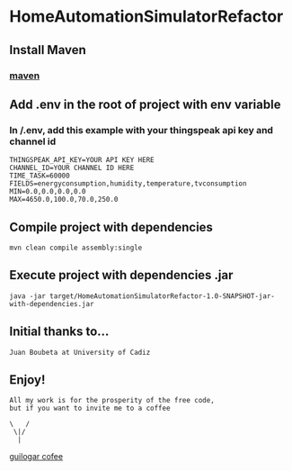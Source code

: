 # HomeAutomationSimulatorRefactor

## Install Maven

### [maven](https://maven.apache.org/install.html)

## Add .env in the root of project with env variable
### In /.env, add this example with your thingspeak api key and channel id
```
THINGSPEAK_API_KEY=YOUR API KEY HERE
CHANNEL_ID=YOUR CHANNEL ID HERE
TIME_TASK=60000
FIELDS=energyconsumption,humidity,temperature,tvconsumption
MIN=0.0,0.0,0.0,0.0
MAX=4650.0,100.0,70.0,250.0
```

## Compile project with dependencies
```
mvn clean compile assembly:single
```

## Execute project with dependencies .jar
```
java -jar target/HomeAutomationSimulatorRefactor-1.0-SNAPSHOT-jar-with-dependencies.jar
```

## Initial thanks to...
```
Juan Boubeta at University of Cadiz
```

## Enjoy!
```
All my work is for the prosperity of the free code,
but if you want to invite me to a coffee

\   /
 \|/
  |
```
[guilogar cofee](https://ko-fi.com/guilogar)
